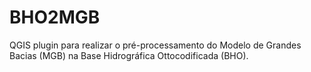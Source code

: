 # BHO2MGB

QGIS plugin para realizar o pré-processamento do Modelo de Grandes Bacias (MGB) na Base Hidrográfica Ottocodificada (BHO).
